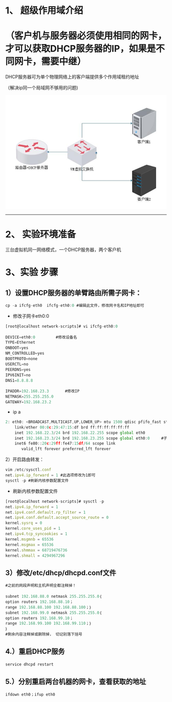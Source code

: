 # 1、 超级作用域介绍

# （客户机与服务器必须使用相同的网卡，才可以获取DHCP服务器的IP，如果是不同网卡，需要中继）


DHCP服务器可为单个物理网络上的客户端提供多个作用域租约地址

（解决ip同一个局域网不够用的问题)

 

![](images/WEBRESOURCE75744f6b90fc585edf99513bf5f9f4f8截图.png)






---

# 2、 实验环境准备


三台虚拟机同一网络模式，一个DHCP服务器，两个客户机


# 3、实验 步骤


## 1）设置DHCP服务器的单臂路由所需子网卡：


```javascript
cp -a ifcfg-eth0  ifcfg-eth0:0 #编辑此文件，修改网卡名和IP地址即可
```

- 修改子网卡eth0:0 

```javascript
[root@localhost network-scripts]# vi ifcfg-eth0:0

DEVICE=eth0:0         #修改设备名
TYPE=Ethernet
ONBOOT=yes
NM_CONTROLLED=yes
BOOTPROTO=none
USERCTL=no
PEERDNS=yes
IPV6INIT=no
DNS1=8.8.8.8

IPADDR=192.168.23.3       #修改IP
NETMASK=255.255.255.0     
GATEWAY=192.168.23.2

```

- ip a

```javascript
2: eth0: <BROADCAST,MULTICAST,UP,LOWER_UP> mtu 1500 qdisc pfifo_fast state UP qlen 1000
    link/ether 00:0c:29:47:15:df brd ff:ff:ff:ff:ff:ff
    inet 192.168.22.3/24 brd 192.168.22.255 scope global eth0
    inet 192.168.23.3/24 brd 192.168.23.255 scope global eth0:0     #子网ip
    inet6 fe80::20c:29ff:fe47:15df/64 scope link 
       valid_lft forever preferred_lft forever

```

2）开启路由转发：


```javascript
vim /etc/sysctl.conf
net.ipv4.ip_forward = 1 #此选项修改为1即可
sysctl -p #刷新内核参数配置文件
```

- 刷新内核参数配置文件

```javascript
[root@localhost network-scripts]# sysctl -p
net.ipv4.ip_forward = 1
net.ipv4.conf.default.rp_filter = 1
net.ipv4.conf.default.accept_source_route = 0
kernel.sysrq = 0
kernel.core_uses_pid = 1
net.ipv4.tcp_syncookies = 1
kernel.msgmnb = 65536
kernel.msgmax = 65536
kernel.shmmax = 68719476736
kernel.shmall = 4294967296

```

## 3）修改/etc/dhcp/dhcpd.conf文件


```javascript
#之前的网段声明和主机声明全都注释掉！

subnet 192.168.88.0 netmask 255.255.255.0｛
option routers 192.168.88.10；
range 192.168.88.100 192.168.88.100；｝
subnet 192.168.99.0 netmask 255.255.255.0｛
option routers 192.168.99.10；
range 192.168.99.100 192.168.99.110；｝
｝
#剩余内容注释掉或删除掉， 切记别落下括号
```

## 4.）重启DHCP服务


```javascript
service dhcpd restart
```

## 5.）分别重启两台机器的网卡，查看获取的地址


```javascript
ifdown eth0；ifup eth0
```

